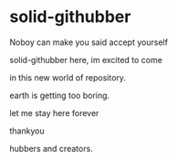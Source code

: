 # solid-githubber
Noboy can make you said accept yourself


solid-githubber here, im excited to come 

in this new world of repository.


earth is getting too boring.


let me stay here forever

thankyou


hubbers and creators.
